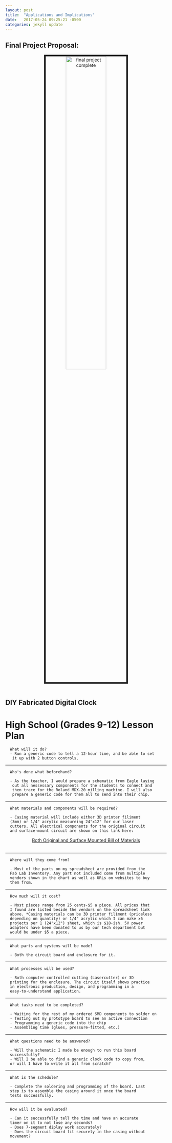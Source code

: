 ```yaml
---
layout: post
title:  "Applications and Implications"
date:   2017-05-24 09:25:21 -0500
categories: jekyll update
---
```


## **Final Project Proposal:**

<center><img class="bordered-image" src="{{ "IMGs/16implication1.jpg" | relative_url }}" alt="final project complete" width="50%"></center>

<style type="text/css">
	.bordered-image {
		border: 5px solid;
	}

/*	#fab-lab-logo {
		min-width: 100%;
	}*/
</style>

<br>

## **DIY Fabricated Digital Clock**

# **High School (Grades 9-12) Lesson Plan**


      What will it do?
      - Run a generic code to tell a 12-hour time, and be able to set
       it up with 2 button controls.

--------------------------

      Who's done what beforehand?

      - As the teacher, I would prepare a schematic from Eagle laying
       out all nessessary components for the students to connect and
       then trace for the Roland MDX-20 milling machine. I will also
       prepare a generic code for them all to send into their chip.

--------------------------

      
      What materials and components will be required?

      - Casing material will include either 3D printer filiment
      (3mm) or 1/4" acrylic measureing 24"x12" for our laser
      cutters. All electrical components for the original circuit
      and surface-mount circuit are shown on this link here:

<center><a href="https://docs.google.com/spreadsheets/d/15Tqll60QXBNMJWXsO1DBHgZAjhQ_d-58CE0piwSD-2s/edit#gid=687980215">Both Original and Surface Mounted Bill of Materials</a></center>
<br>

--------------------------
      
      Where will they come from?

      - Most of the parts on my spreadsheet are provided from the
      Fab Lab Inventory. Any part not included come from multiple
      vendors shown in the chart as well as URLs on websites to buy
      them from.

---------------------------
      
      How much will it cost?

      - Most pieces range from 25 cents-$5 a piece. All prices that
      I found are listed beside the vendors on the spreadsheet link
      above. *Casing materials can be 3D printer filiment (priceless
      depending on quantity) or 1/4" acrylic which I can make x6
      projects per 1 (24"x12") sheet, which is $18-ish. 5V power
      adapters have been donated to us by our tech department but
      would be under $5 a piece.

--------------------------

      What parts and systems will be made?

      - Both the circuit board and enclosure for it.

--------------------------

      What processes will be used?

      - Both computer controlled cutting (Lasercutter) or 3D
      printing for the enclosure. The circuit itself shows practice
      in electronic production, design, and programming in a
      easy-to-understand application.

-------------------------

      What tasks need to be completed?

      - Waiting for the rest of my ordered SMD components to solder on
      - Testing out my prototype board to see an active connection
      - Programming a generic code into the chip
      - Assembling time (glues, pressure-fitted, etc.)

------------------------

      What questions need to be answered?

      - Will the schematic I made be enough to run this board
      successfully?
      - Will I be able to find a generic clock code to copy from,
      or will I have to write it all from scratch?

------------------------

      What is the schedule?

      - Complete the soldering and programming of the board. Last
      step is to assemble the casing around it once the board
      tests successfully.

-----------------------

      How will it be evaluated?

      - Can it successfully tell the time and have an accurate
      timer on it to not lose any seconds?
      - Does 7-segment diplay work accurately?
      - Does the circuit board fit securely in the casing without
      movement?

